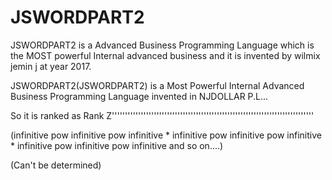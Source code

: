 JSWORDPART2 
===========

JSWORDPART2 is a Advanced Business Programming Language which is the MOST powerful Internal advanced business and it is invented by wilmix jemin j at year 2017.

JSWORDPART2(JSWORDPART2) is a Most Powerful Internal Advanced Business Programming Language invented in NJDOLLAR P.L...

So it is ranked as Rank Z'''''''''''''''''''''''''''''''''''''''''''''''''''''''''''''''''''''''''''''

(infinitive pow infinitive pow infinitive *  infinitive pow infinitive pow infinitive   *  infinitive pow infinitive pow infinitive and so on....)

(Can't be determined)
